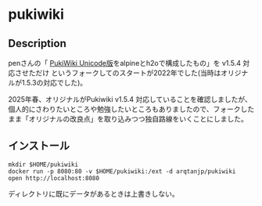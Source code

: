 # pukiwiki

## Description

penさんの「 [PukiWiki Unicode版](https://pukiwiki.sourceforge.io/)をalpineとh2oで構成したもの」を v1.5.4 対応させただけ というフォークしてのスタートが2022年でした(当時はオリジナルが1.5.3の対応でした)。

2025年春、オリジナルがPukiwiki v1.5.4 対応していることを確認しましたが、個人的にさわりたいところや勉強したいところもありましたので、フォークしたまま「オリジナルの改良点」を取り込みつつ独自路線をいくことにしました。

## インストール

```shell
mkdir $HOME/pukiwiki
docker run -p 8080:80 -v $HOME/pukiwiki:/ext -d arqtanjp/pukiwiki
open http://localhost:8080
```

ディレクトリに既にデータがあるときは上書きしない。
